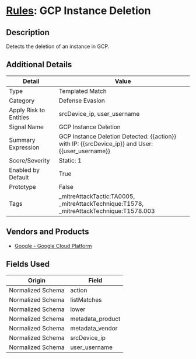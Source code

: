 # [Rules](README.md): GCP Instance Deletion

## Description
Detects the deletion of an instance in GCP.

## Additional Details
|Detail|Value|
|----|----|
|Type|Templated Match|
|Category|Defense Evasion|
|Apply Risk to Entities|srcDevice_ip, user_username|
|Signal Name|GCP Instance Deletion|
|Summary Expression|GCP Instance Deletion Detected: {{action}} with IP: {{srcDevice_ip}} and User: {{user_username}}|
|Score/Severity|Static: 1|
|Enabled by Default|True|
|Prototype|False|
|Tags|_mitreAttackTactic:TA0005, _mitreAttackTechnique:T1578, _mitreAttackTechnique:T1578.003|
## Vendors and Products
- [Google - Google Cloud Platform](../products/dcc85cfc-a698-4d09-87de-f2c723f3ad07.md)


## Fields Used

|Origin|Field|
|----|----|
|Normalized Schema|action|
|Normalized Schema|listMatches|
|Normalized Schema|lower|
|Normalized Schema|metadata_product|
|Normalized Schema|metadata_vendor|
|Normalized Schema|srcDevice_ip|
|Normalized Schema|user_username|


